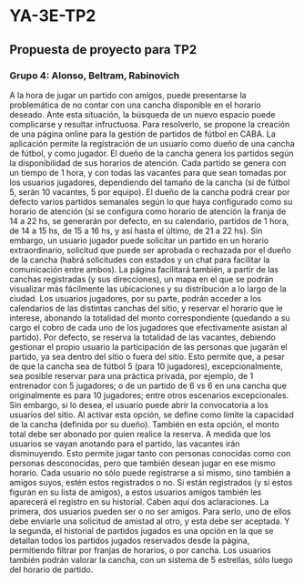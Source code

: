 # YA-3E-TP2

## Propuesta de proyecto para TP2

### Grupo 4: Alonso, Beltram, Rabinovich

A la hora de jugar un partido con amigos, puede presentarse la problemática de no contar con una cancha disponible en el horario deseado. Ante esta situación, la búsqueda de un nuevo espacio puede complicarse y resultar infructuosa. Para resolverlo, se propone la creación de una página online para la gestión de partidos de fútbol en CABA.
La aplicación permite la registración de un usuario como dueño de una cancha de fútbol, y como jugador. El dueño de la cancha genera los partidos según la disponibilidad de sus horarios de atención. Cada partido se genera con un tiempo de 1 hora, y con todas las vacantes para que sean tomadas por los usuarios jugadores, dependiendo del tamaño de la cancha (si de fútbol 5, serán 10 vacantes, 5 por equipo).
El dueño de la cancha podrá crear por defecto varios partidos semanales según lo que haya configurado como su horario de atención (si se configura como horario de atención la franja de 14 a 22 hs, se generarán por defecto, en su calendario, partidos de 1 hora, de 14 a 15 hs, de 15 a 16 hs, y así hasta el último, de 21 a 22 hs). Sin embargo, un usuario jugador puede solicitar un partido en un horario extraordinario, solicitud que puede ser aprobada o rechazada por el dueño de la cancha (habrá solicitudes con estados y un chat para facilitar la comunicación entre ambos).
La página facilitará también, a partir de las canchas registradas (y sus direcciones), un mapa en el que se podrán visualizar más fácilmente las ubicaciones y su distribución a lo largo de la ciudad.
Los usuarios jugadores, por su parte, podrán acceder a los calendarios de las distintas canchas del sitio, y reservar el horario que le interese, abonando la totalidad del monto correspondiente (quedando a su cargo el cobro de cada uno de los jugadores que efectivamente asistan al partido). Por defecto, se reserva la totalidad de las vacantes, debiendo gestionar el propio usuario la participación de las personas que jugarán el partido, ya sea dentro del sitio o fuera del sitio. Esto permite que, a pesar de que la cancha sea de fútbol 5 (para 10 jugadores), excepcionalmente, sea posible reservar para una práctica privada, por ejemplo, de 1 entrenador con 5 jugadores; o de un partido de 6 vs 6 en una cancha que originalmente es para 10 jugadores; entre otros escenarios excepcionales.
Sin embargo, si lo desea, el usuario puede abrir la convocatoria a los usuarios del sitio. Al activar esta opción, se define como límite la capacidad de la cancha (definida por su dueño). También en esta opción, el monto total debe ser abonado por quien realice la reserva.
A medida que los usuarios se vayan anotando para el partido, las vacantes irán disminuyendo. Esto permite jugar tanto con personas conocidas como con personas desconocidas, pero que también desean jugar en ese mismo horario. Cada usuario no sólo puede registrarse a sí mismo, sino también a amigos suyos, estén estos registrados o no. Si están registrados (y si estos figuran en su lista de amigos), a estos usuarios amigos también les aparecerá el registro en su historial.
Caben aquí dos aclaraciones. La primera, dos usuarios pueden ser o no ser amigos. Para serlo, uno de ellos debe enviarle una solicitud de amistad al otro, y esta debe ser aceptada. Y la segunda, el historial de partidos jugados es una opción en la que se detallan todos los partidos jugados reservados desde la página, permitiendo filtrar por franjas de horarios, o por cancha.
Los usuarios también podrán valorar la cancha, con un sistema de 5 estrellas, sólo luego del horario de partido.
